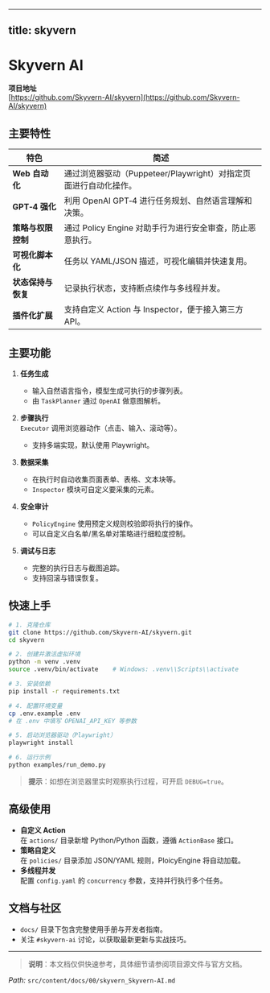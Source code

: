 
---
title: skyvern
---


# Skyvern AI

**项目地址**  
[https://github.com/Skyvern-AI/skyvern](https://github.com/Skyvern-AI/skyvern)

## 主要特性

| 特色 | 简述 |
|------|------|
| **Web 自动化** | 通过浏览器驱动（Puppeteer/Playwright）对指定页面进行自动化操作。|
| **GPT‑4 强化** | 利用 OpenAI GPT‑4 进行任务规划、自然语言理解和决策。|
| **策略与权限控制** | 通过 Policy Engine 对助手行为进行安全审查，防止恶意执行。|
| **可视化脚本化** | 任务以 YAML/JSON 描述，可视化编辑并快速复用。|
| **状态保持与恢复** | 记录执行状态，支持断点续作与多线程并发。|
| **插件化扩展** | 支持自定义 Action 与 Inspector，便于接入第三方 API。|

## 主要功能

1. **任务生成**  
   - 输入自然语言指令，模型生成可执行的步骤列表。  
   - 由 `TaskPlanner` 通过 `OpenAI` 做意图解析。  

2. **步骤执行**  
   `Executor` 调用浏览器动作（点击、输入、滚动等）。  
   - 支持多端实现，默认使用 Playwright。  

3. **数据采集**  
   - 在执行时自动收集页面表单、表格、文本块等。  
   - `Inspector` 模块可自定义要采集的元素。  

4. **安全审计**  
   - `PolicyEngine` 使用预定义规则校验即将执行的操作。  
   - 可以自定义白名单/黑名单对策略进行细粒度控制。  

5. **调试与日志**  
   - 完整的执行日志与截图追踪。  
   - 支持回滚与错误恢复。  

## 快速上手

```bash
# 1. 克隆仓库
git clone https://github.com/Skyvern-AI/skyvern.git
cd skyvern

# 2. 创建并激活虚拟环境
python -m venv .venv
source .venv/bin/activate    # Windows: .venv\\Scripts\\activate

# 3. 安装依赖
pip install -r requirements.txt

# 4. 配置环境变量
cp .env.example .env
# 在 .env 中填写 OPENAI_API_KEY 等参数

# 5. 启动浏览器驱动（Playwright）
playwright install

# 6. 运行示例
python examples/run_demo.py
```

> **提示**：如想在浏览器里实时观察执行过程，可开启 `DEBUG=true`。

## 高级使用

- **自定义 Action**  
  在 `actions/` 目录新增 Python/Python 函数，遵循 `ActionBase` 接口。  
- **策略自定义**  
  在 `policies/` 目录添加 JSON/YAML 规则，PloicyEngine 将自动加载。  
- **多线程并发**  
  配置 `config.yaml` 的 `concurrency` 参数，支持并行执行多个任务。  

## 文档与社区

- `docs/` 目录下包含完整使用手册与开发者指南。  
- 关注 `#skyvern-ai` 讨论，以获取最新更新与实战技巧。  

---  

> **说明**：本文档仅供快速参考，具体细节请参阅项目源文件与官方文档。  

_Path:_ `src/content/docs/00/skyvern_Skyvern-AI.md`
